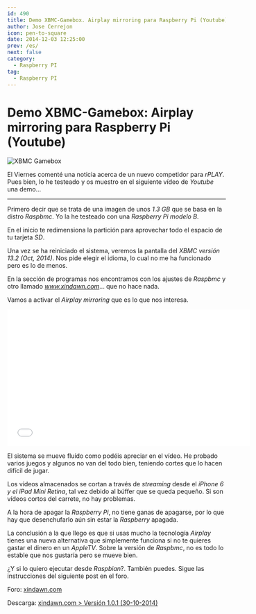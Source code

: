 ```yaml
---
id: 490
title: Demo XBMC-Gamebox. Airplay mirroring para Raspberry Pi (Youtube)
author: Jose Cerrejon
icon: pen-to-square
date: 2014-12-03 12:25:00
prev: /es/
next: false
category:
  - Raspberry PI
tag:
  - Raspberry PI
---
```


# Demo XBMC-Gamebox: Airplay mirroring para Raspberry Pi (Youtube)

![XBMC Gamebox](/images/2014/12/gamebox-logo.png)

El Viernes comenté una noticia acerca de un nuevo competidor para *rPLAY*. Pues bien, lo he testeado y os muestro en el siguiente vídeo de *Youtube* una demo...

- - -
Primero decir que se trata de una imagen de unos *1.3 GB* que se basa en la distro *Raspbmc*. Yo la he testeado con una *Raspberry Pi modelo B*.

En el inicio te redimensiona la partición para aprovechar todo el espacio de tu tarjeta *SD*.

Una vez se ha reiniciado el sistema, veremos la pantalla del *XBMC versión 13.2 (Oct, 2014)*. Nos pide elegir el idioma, lo cual no me ha funcionado pero es lo de menos.

En la sección de programas nos encontramos con los ajustes de *Raspbmc* y otro llamado *www.xindawn.com*... que no hace nada.

Vamos a activar el *Airplay mirroring* que es lo que nos interesa.

<iframe width="560" height="315" src="//www.youtube.com/embed/nZTfaeKQivM" frameborder="0" allowfullscreen></iframe>

El sistema se mueve fluído como podéis apreciar en el vídeo. He probado varios juegos y algunos no van del todo bien, teniendo cortes que lo hacen difícil de jugar.

Los vídeos almacenados se cortan a través de *streaming* desde el *iPhone 6 y el iPad Mini Retina*, tal vez debido al búffer que se queda pequeño. Si son vídeos cortos del carrete, no hay problemas.

A la hora de apagar la *Raspberry Pi*, no tiene ganas de apagarse, por lo que hay que desenchufarlo aún sin estar la *Raspberry* apagada.

La conclusión a la que llego es que si usas mucho la tecnología *Airplay* tienes una nueva alternativa que simplemente funciona si no te quieres gastar el dinero en un *AppleTV*. Sobre la versión de *Raspbmc*, no es todo lo estable que nos gustaría pero se mueve bien. 

¿Y si lo quiero ejecutar desde *Raspbian*?. También puedes. Sigue las instrucciones del siguiente post en el foro.

Foro: [xindawn.com](http://www.xindawn.com/bbs/viewtopic.php?f=5&t=9&sid=33bae6a81e421af25696f3a69f3029cb)

Descarga: [xindawn.com > Versión 1.0.1 (30-10-2014)](http://www.xindawn.com/download.php)